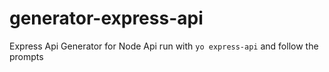 # generator-express-api
Express Api Generator for Node Api
run with `yo express-api` and follow the prompts
